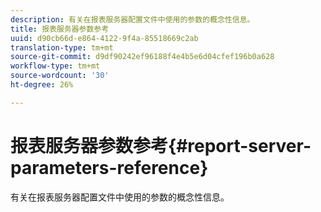 ```yaml
---
description: 有关在报表服务器配置文件中使用的参数的概念性信息。
title: 报表服务器参数参考
uuid: d90cb66d-e864-4122-9f4a-85518669c2ab
translation-type: tm+mt
source-git-commit: d9df90242ef96188f4e4b5e6d04cfef196b0a628
workflow-type: tm+mt
source-wordcount: '30'
ht-degree: 26%

---
```



# 报表服务器参数参考{#report-server-parameters-reference}

有关在报表服务器配置文件中使用的参数的概念性信息。

